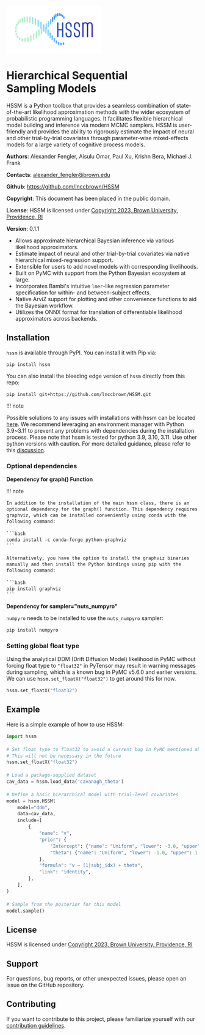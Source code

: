 <div id="wrapper">
  <div id="main-logo"><img src="images/mainlogo.png" width="250"></div>
  <div id="main-title"><h1>Hierarchical Sequential <br />Sampling Models</h1></div>
</div>

HSSM is a Python toolbox that provides a seamless combination of state-of-the-art likelihood approximation methods with the wider ecosystem of probabilistic programming languages. It facilitates flexible hierarchical model building and inference via modern MCMC samplers. HSSM is user-friendly and provides the ability to rigorously estimate the impact of neural and other trial-by-trial covariates through parameter-wise mixed-effects models for a large variety of cognitive process models.

**Authors**: Alexander Fengler, Aisulu Omar, Paul Xu, Krishn Bera, Michael J. Frank

**Contacts**: alexander_fengler@brown.edu

**Github**: https://github.com/lnccbrown/HSSM

**Copyright**: This document has been placed in the public domain.

**License**: HSSM is licensed under [Copyright 2023, Brown University, Providence, RI](../LICENSE)

**Version**: 0.1.1

- Allows approximate hierarchical Bayesian inference via various likelihood approximators.
- Estimate impact of neural and other trial-by-trial covariates via native hierarchical mixed-regression support.
- Extensible for users to add novel models with corresponding likelihoods.
- Built on PyMC with support from the Python Bayesian ecosystem at large.
- Incorporates Bambi's intuitive `lmer`-like regression parameter specification for within- and between-subject effects.
- Native ArviZ support for plotting and other convenience functions to aid the Bayesian workflow.
- Utilizes the ONNX format for translation of differentiable likelihood approximators across backends.

## Installation

`hssm` is available through PyPI. You can install it with Pip via:

```
pip install hssm
```

You can also install the bleeding edge version of `hssm` directly from this repo:

```
pip install git+https://github.com/lnccbrown/HSSM.git
```
!!! note 

Possible solutions to any issues with installations with hssm can be located [here](https://github.com/lnccbrown/HSSM/discussions). We recommend leveraging an environment manager with Python 3.9~3.11 to prevent any problems with dependencies during the installation process. Please note that hssm is tested for python 3.9, 3.10, 3.11. Use other python versions with caution. For more detailed guidance, please refer to this [discussion](https://github.com/lnccbrown/HSSM/discussions/152). 

### Optional dependencies

**Dependency for graph() Function**

!!! note

    In addition to the installation of the main hssm class, there is an optional dependency for the graph() function. This dependency requires graphviz, which can be installed conveniently using conda with the following command:

    ```bash
    conda install -c conda-forge python-graphviz
    ```

    Alternatively, you have the option to install the graphviz binaries manually and then install the Python bindings using pip with the following command:

    ```bash
    pip install graphviz
    ```

**Dependency for sampler="nuts_numpyro"**

`numpyro` needs to be installed to use the `nuts_numpyro` sampler:

```bash
pip install numpyro
```

### Setting global float type

Using the analytical DDM (Drift Diffusion Model) likelihood in PyMC without forcing float type to `"float32"` in PyTensor may result in warning messages during sampling, which is a known bug in PyMC v5.6.0 and earlier versions. We can use `hssm.set_floatX("float32")` to get around this for now.

```python
hssm.set_floatX("float32")
```

## Example

Here is a simple example of how to use HSSM:

```python
import hssm

# Set float type to float32 to avoid a current bug in PyMC mentioned above
# This will not be necessary in the future
hssm.set_floatX("float32")

# Load a package-supplied dataset
cav_data = hssm.load_data('cavanagh_theta')

# Define a basic hierarchical model with trial-level covariates
model = hssm.HSSM(
    model="ddm",
    data=cav_data,
    include=[
        {
            "name": "v",
            "prior": {
                "Intercept": {"name": "Uniform", "lower": -3.0, "upper": 3.0},
                "theta": {"name": "Uniform", "lower": -1.0, "upper": 1.0},
            },
            "formula": "v ~ (1|subj_idx) + theta",
            "link": "identity",
        },
    ],
)

# Sample from the posterior for this model
model.sample()
```

## License

HSSM is licensed under [Copyright 2023, Brown University, Providence, RI](LICENSE)

## Support

For questions, bug reports, or other unexpected issues, please open an issue on the GitHub repository.

## Contributing

If you want to contribute to this project, please familiarize yourself with our [contribution guidelines](CONTRIBUTING.md).
